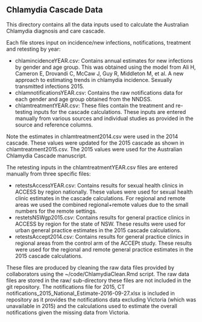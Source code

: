 ## Chlamydia Cascade Data ##

This directory contains all the data inputs used to calculate the Australian Chlamydia diagnosis and care cascade.

Each file stores input on incidence/new infections, notifications, treatment and retesting by year:

- chlamincidenceYEAR.csv: Contains annual estimates for new infections by gender and age group. This was obtained using the model from Ali H, Cameron E, Drovandi C, McCaw J, Guy R, Middleton M, et al. A new approach to estimating trends in chlamydia incidence. Sexually transmitted infections 2015.
- chlamnotificationsYEAR.csv: Contains the raw notifications data for each gender and age group obtained from the NNDSS. 
- chlamtreatmentYEAR.csv: These files contain the treatment and re-testing inputs for the cascade calculations. These inputs are entered manually from various sources and individual studies as provided in the source and reference columns. 

Note the estimates in chlamtreatment2014.csv were used in the 2014 cascade. These values were updated for the 2015 cascade as shown in chlamtreatment2015.csv. The 2015 values were used for the Australian Chlamydia Cascade manuscript.  

The retesting inputs in the chlamtreatmentYEAR.csv files are entered manually from three specific files:  

- retestsAccessYEAR.csv: Contains results for sexual health clinics in ACCESS by region nationally. These values were used for sexual health clinic estimates in the cascade calculations. For regional and remote areas we used the combined regional+remote values due to the small numbers for the remote settings. 
- restetsNSWgp2015.csv: Contains results for general practice clinics in ACCESS by region for the state of NSW. These results were used for urban general practice estimates in the 2015 cascade calculations.
- retestsAccept2014.csv: Contains results for general practice clinics in regional areas from the control arm of the ACCEPt study. These results were used for the regional and remote general practice estimates in the 2015 cascade calculations.

These files are produced by cleaning the raw data files provided by collaborators using the ~/code/ChlamydiaClean.Rmd script. The raw data files are stored in the raw/ sub-directory these files are not included in the git repository. The notifications file for 2015,
CT notifications\_2015\_National\_Estimate-2016-09-27.xlsx is included in repository as it provides the notifications data excluding Victoria (which was unavailable in 2015) and the calculations used to estimate the overall notifications given the missing data from Victoria. 



